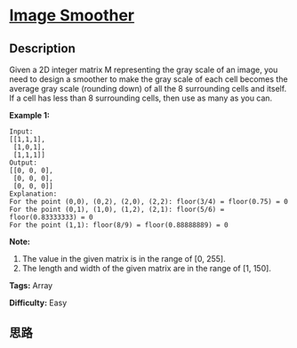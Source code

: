# [Image Smoother][title]

## Description

Given a 2D integer matrix M representing the gray scale of an image, you need
to design a smoother to make the gray scale of each cell becomes the average
gray scale (rounding down) of all the 8 surrounding cells and itself. If a
cell has less than 8 surrounding cells, then use as many as you can.

**Example 1:**  
            Input:    [[1,1,1],     [1,0,1],     [1,1,1]]    Output:    [[0, 0, 0],     [0, 0, 0],     [0, 0, 0]]    Explanation:    For the point (0,0), (0,2), (2,0), (2,2): floor(3/4) = floor(0.75) = 0    For the point (0,1), (1,0), (1,2), (2,1): floor(5/6) = floor(0.83333333) = 0    For the point (1,1): floor(8/9) = floor(0.88888889) = 0    

**Note:**  

  1. The value in the given matrix is in the range of [0, 255].
  2. The length and width of the given matrix are in the range of [1, 150].


**Tags:** Array

**Difficulty:** Easy

## 思路

[title]: https://leetcode.com/problems/image-smoother
